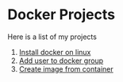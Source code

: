 # Docker Projects  
Here is a list of my projects  
1. [Install docker on linux](/Projects/01-install-docker-packages/project.md)
2. [Add user to docker group](/docker-projects/Projects/02-add-user-to-docker-group/)
3. [Create image from container](/docker-projects/Projects/03-create-image-from-container/README.md)